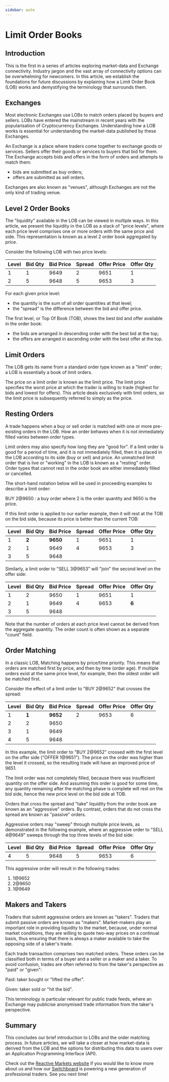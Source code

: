 ```yaml
---
sidebar: auto
---
```

# Limit Order Books

## Introduction

This is the first in a series of articles exploring market-data and Exchange connectivity. Industry
jargon and the vast array of connectivity options can be overwhelming for newcomers. In this
article, we establish the foundations for future discussions by explaining how a Limit Order Book
(LOB) works and demystifying the terminology that surrounds them.

## Exchanges

Most electronic Exchanges use LOBs to match orders placed by buyers and sellers. LOBs have entered
the mainstream in recent years with the popularisation of Cryptocurrency Exchanges. Understanding
how a LOB works is essential for understanding the market-data published by these Exchanges.

An Exchange is a place where traders come together to exchange goods or services. Sellers offer
their goods or services to buyers that bid for them. The Exchange accepts bids and offers in the
form of orders and attempts to match them:

- bids are submitted as buy orders;
- offers are submitted as sell orders.

Exchanges are also known as "venues", although Exchanges are not the only kind of trading venue.

## Level 2 Order Books

The "liquidity" available in the LOB can be viewed in multiple ways. In this article, we present the
liquidity in the LOB as a stack of "price levels", where each price level comprises one or more
orders with the same price and side. This representation is known as a level 2 order book aggregated
by price.

Consider the following LOB with two price levels:

| Level | Bid Qty | Bid Price | Spread | Offer Price | Offer Qty |
|-------|---------|-----------|--------|-------------|-----------|
|     1 |       1 |      9649 |      2 |        9651 |         1 |
|     2 |       5 |      9648 |      5 |        9653 |         3 |

For each given price level:

- the quantity is the sum of all order quantities at that level;
- the "spread" is the difference between the bid and offer price.

The first level, or Top Of Book (TOB), shows the best bid and offer available in the order book:

- the bids are arranged in descending order with the best bid at the top;
- the offers are arranged in ascending order with the best offer at the top.

## Limit Orders

The LOB gets its name from a standard order type known as a "limit" order; a LOB is essentially a
book of limit orders.

The price on a limit order is known as the limit price. The limit price specifies the worst price at
which the trader is willing to trade (highest for bids and lowest for offers). This article deals
exclusively with limit orders, so the limit price is subsequently referred to simply as the price.

## Resting Orders

A trade happens when a buy or sell order is matched with one or more pre-existing orders in the LOB.
How an order behaves when it is not immediately filled varies between order types.

Limit orders may also specify how long they are "good for". If a limit order is good for a period of
time, and it is not immediately filled, then it is placed in the LOB according to its side (buy or
sell) and price. An unmatched limit order that is live or "working" in the LOB is known as a
"resting" order. Order types that cannot rest in the order book are either immediately filled or
cancelled.

The short-hand notation below will be used in proceeding examples to describe a limit order:

BUY 2@9650
: a buy order where 2 is the order quantity and 9650 is the price.

If this limit order is applied to our earlier example, then it will rest at the TOB on the bid side,
because its price is better than the current TOB:

| Level | Bid Qty | Bid Price | Spread | Offer Price | Offer Qty |
|-------|---------|-----------|--------|-------------|-----------|
|     1 |   **2** |  **9650** |      1 |        9651 |         1 |
|     2 |       1 |      9649 |      4 |        9653 |         3 |
|     3 |       5 |      9648 |        |             |           |

Similarly, a limit order to "SELL 3@9653" will "join" the second level on the offer side:

| Level | Bid Qty | Bid Price | Spread | Offer Price | Offer Qty |
|-------|---------|-----------|--------|-------------|-----------|
|     1 |       2 |      9650 |      1 |        9651 |         1 |
|     2 |       1 |      9649 |      4 |        9653 |     **6** |
|     3 |       5 |      9648 |        |             |           |

Note that the number of orders at each price level cannot be derived from the aggregate quantity.
The order count is often shown as a separate "count" field.

## Order Matching

In a classic LOB, Matching happens by price/time priority. This means that orders are matched first
by price, and then by time (order age). If multiple orders exist at the same price level, for
example, then the oldest order will be matched first.

Consider the effect of a limit order to "BUY 2@9652" that crosses the spread:

| Level | Bid Qty | Bid Price | Spread | Offer Price | Offer Qty |
|-------|---------|-----------|--------|-------------|-----------|
|     1 |   **1** |  **9652** |      2 |        9653 |         6 |
|     2 |       2 |      9650 |        |             |           |
|     3 |       1 |      9649 |        |             |           |
|     4 |       5 |      9648 |        |             |           |

In this example, the limit order to "BUY 2@9652" crossed with the first level on the offer side
("OFFER 1@9651"). The price on the order was higher than the level it crossed, so the resulting
trade will have an improved price of 9651.

The limit order was not completely filled, because there was insufficient quantity on the offer
side. And assuming this order is good for some time, any quantity remaining after the matching phase
is complete will rest on the bid side, hence the new price level on the bid side at TOB.

Orders that cross the spread and "take" liquidity from the order book are known as an "aggressive"
orders. By contrast, orders that do not cross the spread are known as "passive" orders.

Aggressive orders may "sweep" through multiple price levels, as demonstrated in the following
example, where an aggressive order to "SELL 4@9649" sweeps through the top three levels of the bid
side:

| Level | Bid Qty | Bid Price | Spread | Offer Price | Offer Qty |
|-------|---------|-----------|--------|-------------|-----------|
|     4 |       5 |      9648 |      5 |        9653 |         6 |

This aggressive order will result in the following trades:

1. 1@9652
2. 2@9650
3. 1@9649

## Makers and Takers

Traders that submit aggressive orders are known as "takers". Traders that submit passive orders are
known as "makers". Market-makers play an important role in providing liquidity to the market,
because, under normal market conditions, they are willing to quote two-way prices on a continual
basis, thus ensuring that there is always a maker available to take the opposing side of a taker's
trade.

Each trade transaction comprises two matched orders. These orders can be classified both in terms of
a buyer and a seller or a maker and a taker. To avoid confusion, trades are often referred to from
the taker's perspective as "paid" or "given":

Paid: taker bought or "lifted the offer".

Given: taker sold or "hit the bid".

This terminology is particular relevant for public trade feeds, where an Exchange may publicise
anonymised trade information from the taker's perspective.

## Summary

This concludes our brief introduction to LOBs and the order matching process. In future articles, we
will take a closer at how market-data is derived from the LOB and the options for distributing this
data to users over an Application Programming Interface (API).

Check out the [Reactive Markets website](https://www.reactivemarkets.com) if you would like to know
more about us and how our [Switchboard](https://switchboard.reactivemarkets.com/) is powering a new
generation of professional traders. See you next time!
